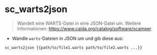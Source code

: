 # sc_warts2json

> Wandelt eine WARTS-Datei in eine JSON-Datei um.
> Weitere Informationen: <https://www.caida.org/catalog/software/scamper>.

- Wandle `warts`-Dateien in JSON um und gib diese aus:

`sc_warts2json {{path/to/file1.warts path/to/file2.warts ...}}`
